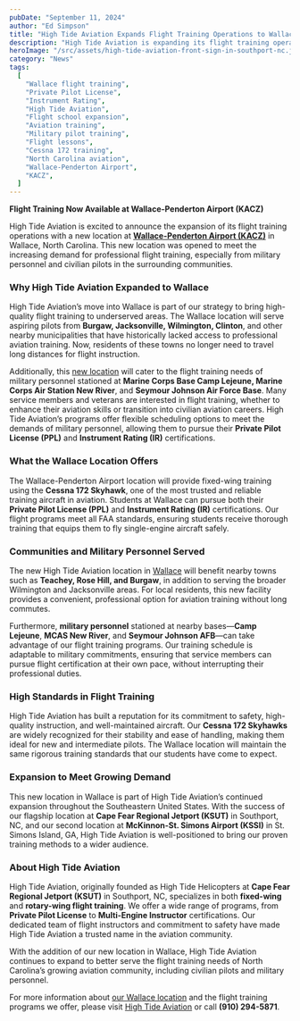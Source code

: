 ```yaml
---
pubDate: "September 11, 2024"
author: "Ed Simpson"
title: "High Tide Aviation Expands Flight Training Operations to Wallace, NC"
description: "High Tide Aviation is expanding its flight training operations to Wallace, NC, at Wallace-Penderton Airport (KACZ), serving aspiring pilots and military personnel from nearby communities."
heroImage: "/src/assets/high-tide-aviation-front-sign-in-southport-nc.jpg"
category: "News"
tags:
  [
    "Wallace flight training",
    "Private Pilot License",
    "Instrument Rating",
    "High Tide Aviation",
    "Flight school expansion",
    "Aviation training",
    "Military pilot training",
    "Flight lessons",
    "Cessna 172 training",
    "North Carolina aviation",
    "Wallace-Penderton Airport",
    "KACZ",
  ]
---
```


**Flight Training Now Available at Wallace-Penderton Airport (KACZ)**

High Tide Aviation is excited to announce the expansion of its flight training operations with a new location at [**Wallace-Penderton Airport (KACZ)**](https://hightideaviation.com/locations/wallace-nc/) in Wallace, North Carolina. This new location was opened to meet the increasing demand for professional flight training, especially from military personnel and civilian pilots in the surrounding communities.

### Why High Tide Aviation Expanded to Wallace
High Tide Aviation’s move into Wallace is part of our strategy to bring high-quality flight training to underserved areas. The Wallace location will serve aspiring pilots from **Burgaw, Jacksonville, Wilmington, Clinton**, and other nearby municipalities that have historically lacked access to professional aviation training. Now, residents of these towns no longer need to travel long distances for flight instruction.

Additionally, this [new location](https://hightideaviation.com/locations/wallace-nc/) will cater to the flight training needs of military personnel stationed at **Marine Corps Base Camp Lejeune, Marine Corps Air Station New River**, and **Seymour Johnson Air Force Base**. Many service members and veterans are interested in flight training, whether to enhance their aviation skills or transition into civilian aviation careers. High Tide Aviation’s programs offer flexible scheduling options to meet the demands of military personnel, allowing them to pursue their **Private Pilot License (PPL)** and **Instrument Rating (IR)** certifications.

### What the Wallace Location Offers
The Wallace-Penderton Airport location will provide fixed-wing training using the **Cessna 172 Skyhawk**, one of the most trusted and reliable training aircraft in aviation. Students at Wallace can pursue both their **Private Pilot License (PPL)** and **Instrument Rating (IR)** certifications. Our flight programs meet all FAA standards, ensuring students receive thorough training that equips them to fly single-engine aircraft safely.

### Communities and Military Personnel Served
The new High Tide Aviation location in [Wallace](https://hightideaviation.com/locations/wallace-nc/) will benefit nearby towns such as **Teachey, Rose Hill, and Burgaw**, in addition to serving the broader Wilmington and Jacksonville areas. For local residents, this new facility provides a convenient, professional option for aviation training without long commutes.

Furthermore, **military personnel** stationed at nearby bases—**Camp Lejeune**, **MCAS New River**, and **Seymour Johnson AFB**—can take advantage of our flight training programs. Our training schedule is adaptable to military commitments, ensuring that service members can pursue flight certification at their own pace, without interrupting their professional duties.

### High Standards in Flight Training
High Tide Aviation has built a reputation for its commitment to safety, high-quality instruction, and well-maintained aircraft. Our **Cessna 172 Skyhawks** are widely recognized for their stability and ease of handling, making them ideal for new and intermediate pilots. The Wallace location will maintain the same rigorous training standards that our students have come to expect.

### Expansion to Meet Growing Demand
This new location in Wallace is part of High Tide Aviation’s continued expansion throughout the Southeastern United States. With the success of our flagship location at **Cape Fear Regional Jetport (KSUT)** in Southport, NC, and our second location at **McKinnon-St. Simons Airport (KSSI)** in St. Simons Island, GA, High Tide Aviation is well-positioned to bring our proven training methods to a wider audience.

### About High Tide Aviation
High Tide Aviation, originally founded as High Tide Helicopters at **Cape Fear Regional Jetport (KSUT)** in Southport, NC, specializes in both **fixed-wing** and **rotary-wing flight training**. We offer a wide range of programs, from **Private Pilot License** to **Multi-Engine Instructor** certifications. Our dedicated team of flight instructors and commitment to safety have made High Tide Aviation a trusted name in the aviation community.

With the addition of our new location in Wallace, High Tide Aviation continues to expand to better serve the flight training needs of North Carolina’s growing aviation community, including civilian pilots and military personnel.

For more information about [our Wallace location](https://hightideaviation.com/locations/wallace-nc/) and the flight training programs we offer, please visit [High Tide Aviation](https://hightideaviation.com/) or call **(910) 294-5871**.
